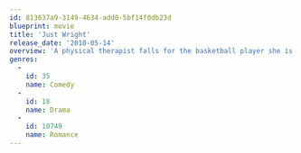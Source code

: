 ```yaml
---
id: 813637a9-3149-4634-add0-5bf14f0db23d
blueprint: movie
title: 'Just Wright'
release_date: '2010-05-14'
overview: 'A physical therapist falls for the basketball player she is helping recover from a career-threatening injury.'
genres:
  -
    id: 35
    name: Comedy
  -
    id: 18
    name: Drama
  -
    id: 10749
    name: Romance
---
```

